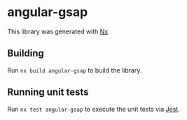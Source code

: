 # angular-gsap

This library was generated with [Nx](https://nx.dev).

## Building

Run `nx build angular-gsap` to build the library.

## Running unit tests

Run `nx test angular-gsap` to execute the unit tests via [Jest](https://jestjs.io).
